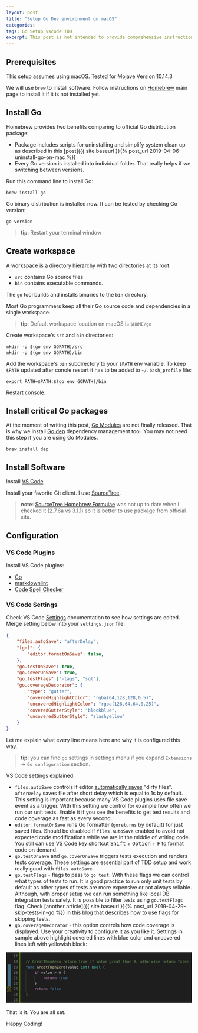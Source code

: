 ```yaml
---
layout: post
title: "Setup Go Dev environment on macOS"
categories: 
tags: Go Setup vscode TDD
excerpt: This post is not intended to provide comprehensive instructions and answers to all the questions related to the topic. Instead, it describes what works for me and how you can achieve production ready Go environment enabled for TDD. 
---
```

## Prerequisites

This setup assumes using macOS. Tested for Mojave Version 10.14.3

We will use `brew` to install software. Follow instructions on [Homebrew](https://brew.sh/) main page to install it if it is not installed yet.

## Install Go

Homebrew provides two benefits comparing to official Go distribution package:

* Package includes scripts for uninstalling and simplify system clean up as described in this [post]({{ site.baseurl }}{% post_url 2019-04-06-uninstall-go-on-mac %})
* Every Go version is installed into individual folder. That really helps if we switching between versions.

Run this command line to install Go:

    brew install go

Go binary distribution is installed now. It can be tested by checking Go version:

    go version

> **tip**: Restart your terminal window

## Create workspace

A workspace is a directory hierarchy with two directories at its root:

* `src` contains Go source files
* `bin` contains executable commands.

The `go` tool builds and installs binaries to the `bin` directory.

Most Go programmers keep all their Go source code and dependencies in a single workspace.

> **tip**: Default workspace location on macOS is `$HOME/go`

Create workspace's `src` and `bin` directories:

    mkdir -p $(go env GOPATH)/src
    mkdir -p $(go env GOPATH)/bin

Add the workspace's `bin` subdirectory to your `$PATH` env variable. To keep `$PATH` updated after conole restart it has to be added to `~/.bash_profile` file:

    export PATH=$PATH:$(go env GOPATH)/bin

Restart console.

## Install critical Go packages

At the moment of writing this post, [Go Modules](https://github.com/golang/go/wiki/Modules) are not finally released. That is why we install [Go dep](https://github.com/golang/dep) dependency management tool. You may not need this step if you are using Go Modules.

    brew install dep

## Install Software

Install [VS Code](https://code.visualstudio.com/)

Install your favorite Git client. I use [SourceTree](https://www.sourcetreeapp.com/).

> **note**: [SourceTree Homebrew Formulae](https://formulae.brew.sh/cask/sourcetree) was not up to date when I checked it (2.7.6a vs 3.1.1) so it is better to use package from official site.

## Configuration

### VS Code Plugins

Install VS Code plugins:

* [Go](https://marketplace.visualstudio.com/items?itemName=ms-vscode.Go)
* [markdownlint](https://marketplace.visualstudio.com/items?itemName=DavidAnson.vscode-markdownlint)
* [Code Spell Checker](https://marketplace.visualstudio.com/items?itemName=streetsidesoftware.code-spell-checker)

### VS Code Settings

Check VS Code [Settings](https://code.visualstudio.com/docs/getstarted/settings) documentation to see how settings are edited. Merge setting below into your `settings.json` file: 

```json
{
    "files.autoSave": "afterDelay",
    "[go]": {
        "editor.formatOnSave": false,
    },
    "go.testOnSave": true,
    "go.coverOnSave": true,
    "go.testFlags":["-tags", "sql"],
    "go.coverageDecorator": {
        "type": "gutter",
        "coveredHighlightColor": "rgba(64,128,128,0.5)",
        "uncoveredHighlightColor": "rgba(128,64,64,0.25)",
        "coveredGutterStyle": "blockblue",
        "uncoveredGutterStyle": "slashyellow"
    }
}
```

Let me explain what every line means here and why it is configured this way.

> **tip**: you can find `go` settings in settings menu if you expand `Extensions` -> `Go configuration` section.

VS Code settings explained:

* `files.autoSave` controls if editor [automatically saves](https://code.visualstudio.com/docs/editor/codebasics#_save-auto-save) "dirty files". `afterDelay` saves file after short delay which is equal to 1s by default. This setting is important because many VS Code plugins uses file save event as a trigger. With this setting we control for example how often we run our unit tests. Enable it if you see the benefits to get test results and code coverage as fast as every second.
* `editor.formatOnSave` runs Go formatter (`goreturns` by default) for just saved files. Should be disabled if `files.autoSave` enabled to avoid not expected code modifications while we are in the middle of writing code. You still can use VS Code key shortcut <kbd>Shift</kbd> + <kbd>Option</kbd> + <kbd>F</kbd> to format code on demand.
* `go.testOnSave` and `go.coverOnSave` triggers tests execution and renders tests coverage. These settings are essential part of TDD setup and work really good with `files.autoSave`.  
* `go.testFlags` - flags to pass to `go test`. With these flags we can control what types of tests to run. It is good practice to run only unit tests by default as other types of tests are more expensive or not always reliable. Although, with proper setup we can run something like local DB integration tests safely. It is possible to filter tests using `go.testFlags` flag. Check [another article]({{ site.baseurl }}{% post_url 2019-04-29-skip-tests-in-go %}) in this blog that describes how to use flags for skipping tests.
* `go.coverageDecorator` - this option controls how code coverage is displayed. Use your creativity to configure it as you like it. Settings in sample above highlight covered lines with blue color and uncovered lines left with yellowish block:

![Code Coverage](/assets/img/2019-04-08/coverage.png)

That is it. You are all set.

Happy Coding!